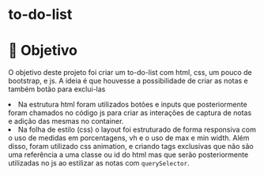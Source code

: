 # to-do-list
<h1>🤖 Objetivo</h1>

<p> O objetivo deste projeto foi criar um to-do-list com html, css, um pouco de bootstrap, e js. A ideia é que houvesse a possibilidade de criar as notas e também botão para exclui-las </p>

<li>Na estrutura html foram utilizados botões e inputs que posteriormente foram chamados no código js para criar as interações de captura de notas e adição das mesmas no container.</li>
<li>Na folha de estilo (css) o layout foi estruturado de forma responsiva com o uso de medidas em porcentagens, vh e o uso de max e min width. Além disso, foram utilizado css animation, e criando tags exclusivas que não são uma referência a uma classe ou id do html mas que serão posteriormente utilizadas no js ao estilizar as notas com <code>querySelector</code>. </li>
